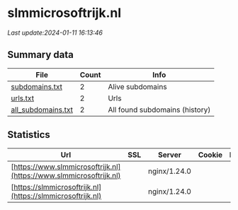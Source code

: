 # slmmicrosoftrijk.nl
*Last update:2024-01-11 16:13:46*
## Summary data
| File       | Count | Info |
|------------|-------|------|
|[subdomains.txt](/data/slmmicrosoftrijk/subdomains.txt)|2|Alive subdomains|
|[urls.txt](/data/slmmicrosoftrijk/urls.txt)|2|Urls|
|[all_subdomains.txt](/data/slmmicrosoftrijk/all_subdomains.txt)|2|All found subdomains (history)|
## Statistics
| Url | SSL | Server | Cookie | HSTS | CSP | XFO | XXP | RP | Tech |
|------------|-------|------|------|------|------|------|------|------|------|
|[https://www.slmmicrosoftrijk.nl](https://www.slmmicrosoftrijk.nl)| |nginx/1.24.0| | | | | |:white_check_mark: | |Nginx:1.24.0| |
|[https://slmmicrosoftrijk.nl](https://slmmicrosoftrijk.nl)| |nginx/1.24.0| | | | | |:white_check_mark: | |MySQL Nginx:1.24.0 P...| |